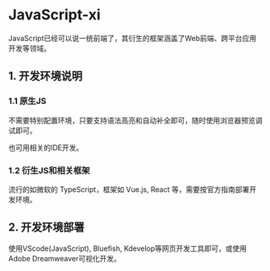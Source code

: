 # JavaScript-xi

JavaScript已经可以说一统前端了，其衍生的框架涵盖了Web前端、跨平台应用开发等领域。

## 1. 开发环境说明
### 1.1 原生JS

不需要特别配置环境，只要支持语法高亮和自动补全即可，随时使用浏览器预览调试即可。

也可用相关的IDE开发。

### 1.2 衍生JS和相关框架

流行的如微软的 TypeScript，框架如 Vue.js, React 等，需要按官方指南部署开发环境。

## 2. 开发环境部署
使用VScode(JavaScript), Bluefish, Kdevelop等网页开发工具即可，或使用Adobe Dreamweaver可视化开发。
